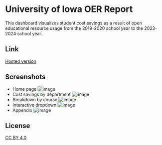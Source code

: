 # University of Iowa OER Report

This dashboard visualizes student cost savings as a result of open educational resource usage from the 2019-2020 school year to the 2023-2024 school year.

## Link

[Hosted version](http://s-lib007.lib.uiowa.edu:8050/)

## Screenshots

- Home page
![image](https://github.com/GriffEngel/practicum-dash-app/assets/125166144/2f0a5a5c-0685-46b3-8ede-02719db7d94e)
- Cost savings by department
![image](https://github.com/GriffEngel/practicum-dash-app/assets/125166144/8b357030-29ac-4e9d-a711-aa7b1dbe2b71)
- Breakdown by course
![image](https://github.com/GriffEngel/practicum-dash-app/assets/125166144/e3ae2ed1-0ae8-4529-a5ff-f68d50f75cf9)
- Interactive dropdown
![image](https://github.com/GriffEngel/practicum-dash-app/assets/125166144/66ff2a48-58fd-4738-a895-034953d12f42)
- Appendix
![image](https://github.com/GriffEngel/practicum-dash-app/assets/125166144/781c8ba7-b81d-4f4b-bd35-ad99fd4d0b46)

## License

[CC BY 4.0](http://creativecommons.org/licenses/by/4.0/?ref=chooser-v1)
